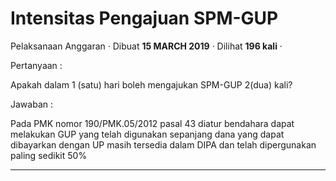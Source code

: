 Intensitas Pengajuan SPM-GUP
============================

Pelaksanaan Anggaran · Dibuat **15 MARCH 2019** · Dilihat **196 kali** ·

Pertanyaan :

Apakah dalam 1 (satu) hari boleh mengajukan SPM-GUP 2(dua) kali?

Jawaban :

Pada PMK nomor 190/PMK.05/2012 pasal 43 diatur bendahara dapat melakukan GUP yang telah digunakan sepanjang dana yang dapat dibayarkan dengan UP masih tersedia dalam DIPA dan telah dipergunakan paling sedikit 50%  

  
  
  

* * *